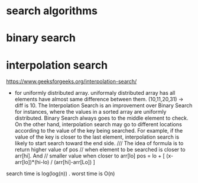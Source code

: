 # search algorithms

# binary search

# interpolation search
https://www.geeksforgeeks.org/interpolation-search/ 
- for uniformly distributed array. uniformaly distributed array has all elements have almost same difference between them. (10,11,20,31) -> diff is 10.
The Interpolation Search is an improvement over Binary Search for instances, where the values in a sorted array are uniformly distributed. Binary Search always goes to the middle element to check. On the other hand, interpolation search may go to different locations according to the value of the key being searched. For example, if the value of the key is closer to the last element, interpolation search is likely to start search toward the end side.
/// The idea of formula is to return higher value of pos
// when element to be searched is closer to arr[hi]. And
// smaller value when closer to arr[lo]
pos = lo + [ (x-arr[lo])*(hi-lo) / (arr[hi]-arr[Lo]) ]

search time is log(log(n)) . worst time is O(n)
